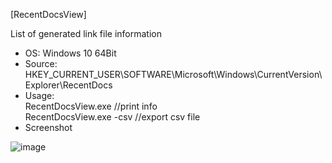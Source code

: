 [RecentDocsView]  

List of generated link file information  
- OS: Windows 10 64Bit
- Source: HKEY_CURRENT_USER\SOFTWARE\Microsoft\Windows\CurrentVersion\Explorer\RecentDocs
- Usage:  
RecentDocsView.exe //print info  
RecentDocsView.exe -csv //export csv file  
- Screenshot  

![image](https://user-images.githubusercontent.com/69110090/94340609-30b3e380-003e-11eb-93aa-8ce630ac2476.png)
